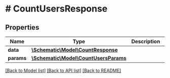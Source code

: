 # # CountUsersResponse

## Properties

Name | Type | Description | Notes
------------ | ------------- | ------------- | -------------
**data** | [**\Schematic\Model\CountResponse**](CountResponse.md) |  |
**params** | [**\Schematic\Model\CountUsersParams**](CountUsersParams.md) |  |

[[Back to Model list]](../../README.md#models) [[Back to API list]](../../README.md#endpoints) [[Back to README]](../../README.md)
